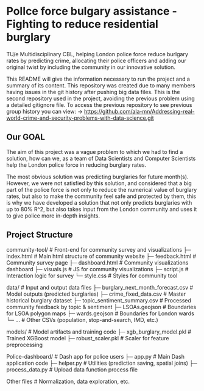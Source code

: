 # PolIce force bulgary assistance - Fighting to reduce residential burglary
TU/e Multidisciplinary CBL, helping London police force reduce burlgary rates by predicting crime, allocating their police officers and adding our original twist by including the community in our innovative solution.

This README will give the information necessary to run the project and a summary of its content. This repository was created due to many members having issues in the git history after pushing big data files. This is the second repository used in the project, avoiding the previous problem using a detailed gitignore file. To access the previous repository to see previous group history you can view: 
-> https://github.com/ala-mn/Addressing-real-world-crime-and-security-problems-with-data-science.git

## Our GOAL
The aim of this project was a vague problem to which we had to find a solution, how can we, as a team of Data Scientists and Computer Scientists help the London police force in reducing burglary rates. 

The most obvious solution was predicting burglaries for future month(s). However, we were not satisfied by this solution, and considered that a big part of the police force is not only to reduce the numerical value of burglary rates, but also to make the community feel safe and protected by them, this is why we have developed a solution that not only predicts burglaries with up to 80% R^2, but also takes input from the London community and uses it to give police more in-depth insights. 

## Project Structure

community-tool/            # Front-end for community survey and visualizations
  ├─ index.html            # Main html structure of community website
  ├─ feedback.html         # Community survey page
  ├─ dashboard.html        # Community visualizations dashboard
  ├─ visuals.js            # JS for community visualizations
  ├─ script.js             # Interaction logic for survey
  └─ style.css             # Styles for community tool

data/                      # Input and output data files
  ├─ burglary_next_month_forecast.csv   # Model outputs (predicted burglaries)
  ├─ crime_fixed_data.csv               # Master historical burglary dataset
  ├─ topic_sentiment_summary.csv        # Processed community feedback by topic & sentiment
  ├─ LSOAs.geojson                      # Boundaries for LSOA polygon maps
  ├─ wards.geojson                      # Boundaries for London wards
  └─ ...                                # Other CSVs (population, stop-and-search, IMD, etc.)

models/                    # Model artifacts and training code
  ├─ xgb_burglary_model.pkl             # Trained XGBoost model
  ├─ robust_scaler.pkl                  # Scaler for feature preprocessing

Police-dashboard/         # Dash app for police users
  ├─ app.py                     # Main Dash application code
  ├─ helper.py                  # Utilities (prediction saving, spatial joins)
  ├─ process_data.py            # Upload data function process file

Other files                     # Normalization, data exploration, etc.
